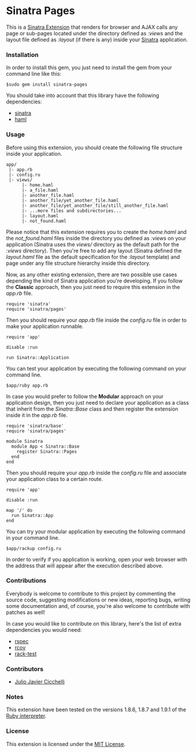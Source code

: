 # Sinatra Pages
This is a [Sinatra Extension][1] that renders for browser and AJAX calls any page or sub-pages located under the directory defined as *:views* and the layout file defined as *:layout* (if there is any) inside your [Sinatra][2] application.

### Installation
In order to install this gem, you just need to install the gem from your command line like this:
  
    $sudo gem install sinatra-pages

You should take into account that this library have the following dependencies:

* [sinatra][2]
* [haml][3]

### Usage
Before using this extension, you should create the following file structure inside your application.

    app/
     |- app.rb
     |- config.ru
     |- views/
          |- home.haml
          |- a_file.haml
          |- another_file.haml
          |- another_file/yet_another_file.haml
          |- another_file/yet_another_file/still_another_file.haml
          |- ...more files and subdirectories...
          |- layout.haml
          |- not_found.haml

Please notice that this extension requires you to create the *home.haml* and the *not_found.haml* files inside the directory you defined as *:views* on your application (Sinatra uses the *views/* directory as the default path for the *:views* directory). Then you're free to add any layout (Sinatra defined the *layout.haml* file as the default specification for the *:layout* template) and page under any file structure hierarchy inside this directory.

Now, as any other existing extension, there are two possible use cases depending the kind of Sinatra application you're developing. If you follow the __Classic__ approach, then you just need to require this extension in the *app.rb* file.

    require 'sinatra'
    require 'sinatra/pages'
    
Then you should require your *app.rb* file inside the *config.ru* file in order to make your application runnable.

    require 'app'
    
    disable :run
    
    run Sinatra::Application

You can test your application by executing the following command on your command line.

    $app/ruby app.rb
    
In case you would prefer to follow the __Modular__ approach on your application design, then you just need to declare your application as a class that inherit from the *Sinatra::Base* class and then register the extension inside it in the *app.rb* file.

    require 'sinatra/base'
    require 'sinatra/pages'
    
    module Sinatra
      module App < Sinatra::Base
        register Sinatra::Pages
      end
    end

Then you should require your *app.rb* inside the *config.ru* file and associate your application class to a certain route.

    require 'app'
    
    disable :run
    
    map '/' do
      run Sinatra::App
    end

You can try your modular application by executing the following command in your command line.

    $app/rackup config.ru
  
In order to verify if you application is working, open your web browser with the address that will appear after the execution described above.
  
### Contributions
Everybody is welcome to contribute to this project by commenting the source code, suggesting modifications or new ideas, reporting bugs, writing some documentation and, of course, you're also welcome to contribute with patches as well!

In case you would like to contribute on this library, here's the list of extra dependencies you would need:

* [rspec][4]
* [rcov][5]
* [rack-test][6]

### Contributors
* [Julio Javier Cicchelli][7]

### Notes
This extension have been tested on the versions 1.8.6, 1.8.7 and 1.9.1 of the [Ruby interpreter][8].

### License
This extension is licensed under the [MIT License][9].

[1]: http://www.sinatrarb.com/extensions.html
[2]: http://www.sinatrarb.com/
[3]: http://haml-lang.com/
[4]: http://rspec.info/
[5]: http://eigenclass.org/hiki/rcov
[6]: http://gitrdoc.com/brynary/rack-test/tree/master
[7]: http://github.com/mr-rock
[8]: http://www.ruby-lang.org/en/
[9]: http://creativecommons.org/licenses/MIT/